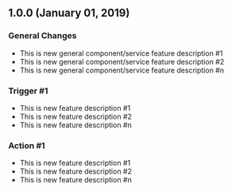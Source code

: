 ## 1.0.0 (January 01, 2019)

### General Changes

* This is new general component/service feature description #1
* This is new general component/service feature description #2
* This is new general component/service feature description #n

### Trigger #1

* This is new feature description #1
* This is new feature description #2
* This is new feature description #n

### Action #1

* This is new feature description #1
* This is new feature description #2
* This is new feature description #n
